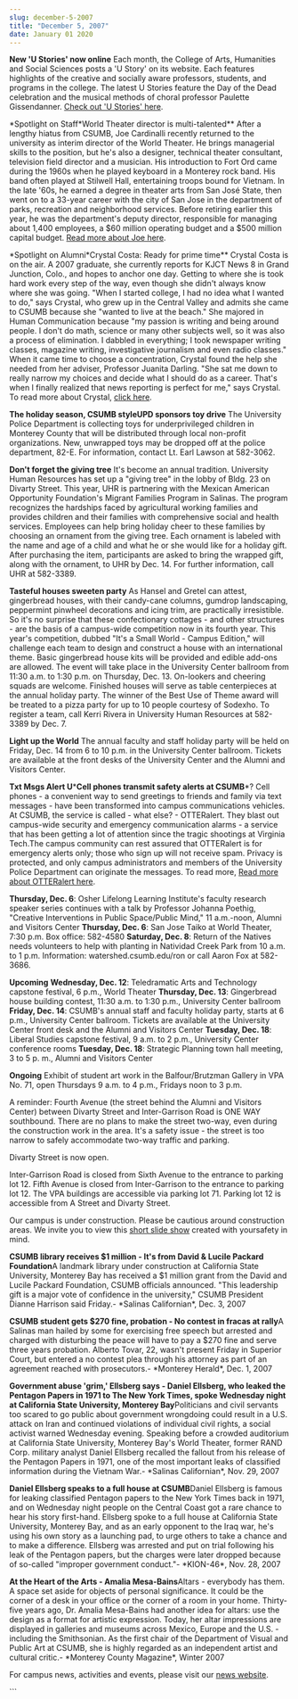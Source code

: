 ```yaml
---
slug: december-5-2007
title: "December 5, 2007"
date: January 01 2020
---
```


 
<p>
  <strong>New 'U Stories' now online</strong> Each month, the College of Arts,
  Humanities and Social Sciences posts a 'U Story' on its website. Each features
  highlights of the creative and socially aware professors, students, and
  programs in the college. The latest U Stories feature the Day of the Dead
  celebration and the musical methods of choral professor Paulette Gissendanner.
  <a href="https://csumb.edu/site/x18671.xml">Check out 'U Stories' here</a>.
</p>
<p>
  &#42;Spotlight on Staff&#42;World Theater director is
  multi&#45;talented&#42;&#42; After a lengthy hiatus from CSUMB, Joe Cardinalli
  recently returned to the university as interim director of the World Theater.
  He brings managerial skills to the position, but he's also a designer,
  technical theater consultant, television field director and a musician. His
  introduction to Fort Ord came during the 1960s when he played keyboard in a
  Monterey rock band. His band often played at Stilwell Hall, entertaining
  troops bound for Vietnam. In the late '60s, he earned a degree in theater arts
  from San José State, then went on to a 33&#45;year career with the city of San
  Jose in the department of parks, recreation and neighborhood services. Before
  retiring earlier this year, he was the department's deputy director,
  responsible for managing about 1,400 employees, a $60 million operating budget
  and a $500 million capital budget.
  <a href="https://news.csumb.edu/site/x21008.xml">Read more about Joe here</a>.
</p>
<p>
  &#42;Spotlight on Alumni&#42;Crystal Costa: Ready for prime time&#42;&#42;
  Crystal Costa is on the air. A 2007 graduate, she currently reports for KJCT
  News 8 in Grand Junction, Colo., and hopes to anchor one day. Getting to where
  she is took hard work every step of the way, even though she didn't always
  know where she was going. "When I started college, I had no idea what I wanted
  to do," says Crystal, who grew up in the Central Valley and admits she came to
  CSUMB because she "wanted to live at the beach." She majored in Human
  Communication because "my passion is writing and being around people. I don't
  do math, science or many other subjects well, so it was also a process of
  elimination. I dabbled in everything; I took newspaper writing classes,
  magazine writing, investigative journalism and even radio classes." When it
  came time to choose a concentration, Crystal found the help she needed from
  her adviser, Professor Juanita Darling. "She sat me down to really narrow my
  choices and decide what I should do as a career. That's when I finally
  realized that news reporting is perfect for me," says Crystal. To read more
  about Crystal,
  <a href="https://news.csumb.edu/site/x21007.xml%20">click here</a>.
</p>
<p>
  <strong>The holiday season, CSUMB styleUPD sponsors toy drive</strong> The
  University Police Department is collecting toys for underprivileged children
  in Monterey County that will be distributed through local non&#45;profit
  organizations. New, unwrapped toys may be dropped off at the police
  department, 82&#45;E. For information, contact Lt. Earl Lawson at
  582&#45;3062.
</p>
<p>
  <strong>Don't forget the giving tree</strong> It's become an annual tradition.
  University Human Resources has set up a "giving tree" in the lobby of Bldg. 23
  on Divarty Street. This year, UHR is partnering with the Mexican American
  Opportunity Foundation's Migrant Families Program in Salinas. The program
  recognizes the hardships faced by agricultural working families and provides
  children and their families with comprehensive social and health services.
  Employees can help bring holiday cheer to these families by choosing an
  ornament from the giving tree. Each ornament is labeled with the name and age
  of a child and what he or she would like for a holiday gift. After purchasing
  the item, participants are asked to bring the wrapped gift, along with the
  ornament, to UHR by Dec. 14. For further information, call UHR at
  582&#45;3389.
</p>
<p>
  <strong>Tasteful houses sweeten party</strong> As Hansel and Gretel can
  attest, gingerbread houses, with their candy&#45;cane columns, gumdrop
  landscaping, peppermint pinwheel decorations and icing trim, are practically
  irresistible. So it's no surprise that these confectionary cottages &#45; and
  other structures &#45; are the basis of a campus&#45;wide competition now in
  its fourth year. This year's competition, dubbed "It's a Small World &#45;
  Campus Edition," will challenge each team to design and construct a house with
  an international theme. Basic gingerbread house kits will be provided and
  edible add&#45;ons are allowed. The event will take place in the University
  Center ballroom from 11:30 a.m. to 1:30 p.m. on Thursday, Dec. 13.
  On&#45;lookers and cheering squads are welcome. Finished houses will serve as
  table centerpieces at the annual holiday party. The winner of the Best Use of
  Theme award will be treated to a pizza party for up to 10 people courtesy of
  Sodexho. To register a team, call Kerri Rivera in University Human Resources
  at 582&#45;3389 by Dec. 7.
</p>
<p>
  <strong>Light up the World</strong> The annual faculty and staff holiday party
  will be held on Friday, Dec. 14 from 6 to 10 p.m. in the University Center
  ballroom. Tickets are available at the front desks of the University Center
  and the Alumni and Visitors Center.
</p>
<p>
  <strong>Txt Msgs Alert U</strong>&#42;<strong
    >Cell phones transmit safety alerts at CSUMB</strong
  >&#42;? Cell phones &#45; a convenient way to send greetings to friends and
  family via text messages &#45; have been transformed into campus
  communications vehicles. At CSUMB, the service is called &#45; what else?
  &#45; OTTERalert. They blast out campus&#45;wide security and emergency
  communication alarms &#45; a service that has been getting a lot of attention
  since the tragic shootings at Virginia Tech.The campus community can rest
  assured that OTTERalert is for emergency alerts only; those who sign up will
  not receive spam. Privacy is protected, and only campus administrators and
  members of the University Police Department can originate the messages. To
  read more,
  <a href="https://news.csumb.edu/site/x20695.xml%20"
    >Read more about OTTERalert here</a
  >.
</p>
<p>
  <strong>Thursday, Dec. 6</strong>: Osher Lifelong Learning Institute's faculty
  research speaker series continues with a talk by Professor Johanna Poethig,
  "Creative Interventions in Public Space/Public Mind," 11 a.m.&#45;noon, Alumni
  and Visitors Center <strong>Thursday, Dec. 6</strong>: San Jose Taiko at World
  Theater, 7:30 p.m. Box office: 582&#45;4580 <strong>Saturday, Dec. 8</strong>:
  Return of the Natives needs volunteers to help with planting in Natividad
  Creek Park from 10 a.m. to 1 p.m. Information: watershed.csumb.edu/ron or call
  Aaron Fox at 582&#45;3686.
</p>
<p>
  <strong>Upcoming</strong> <strong>Wednesday, Dec. 12</strong>: Teledramatic
  Arts and Technology capstone festival, 6 p.m., World Theater
  <strong>Thursday, Dec. 13</strong>: Gingerbread house building contest, 11:30
  a.m. to 1:30 p.m., University Center ballroom
  <strong>Friday, Dec. 14</strong>: CSUMB's annual staff and faculty holiday
  party, starts at 6 p.m., University Center ballroom. Tickets are available at
  the University Center front desk and the Alumni and Visitors Center
  <strong>Tuesday, Dec. 18</strong>: Liberal Studies capstone festival, 9 a.m.
  to 2 p.m., University Center conference rooms
  <strong>Tuesday, Dec. 18</strong>: Strategic Planning town hall meeting, 3 to
  5 p. m., Alumni and Visitors Center
</p>
<p>
  <strong>Ongoing</strong> Exhibit of student art work in the Balfour/Brutzman
  Gallery in VPA No. 71, open Thursdays 9 a.m. to 4 p.m., Fridays noon to 3 p.m.
</p>
<p>
  A reminder: Fourth Avenue &#40;the street behind the Alumni and Visitors
  Center&#41; between Divarty Street and Inter&#45;Garrison Road is ONE WAY
  southbound. There are no plans to make the street two&#45;way, even during the
  construction work in the area. It's a safety issue &#45; the street is too
  narrow to safely accommodate two&#45;way traffic and parking.
</p>
<p>Divarty Street is now open.</p>
<p>
  Inter&#45;Garrison Road is closed from Sixth Avenue to the entrance to parking
  lot 12. Fifth Avenue is closed from Inter&#45;Garrison to the entrance to
  parking lot 12. The VPA buildings are accessible via parking lot 71. Parking
  lot 12 is accessible from A Street and Divarty Street.
</p>
<p>
  Our campus is under construction. Please be cautious around construction
  areas. We invite you to view this
  <a href="https://cdo.csumb.edu/site/x4929.xml%20">short slide show</a> created
  with yoursafety in mind.
</p>
<p>
  <strong
    >CSUMB library receives $1 million &#45; It's from David &amp; Lucile
    Packard Foundation</strong
  >A landmark library under construction at California State University,
  Monterey Bay has received a $1 million grant from the David and Lucile Packard
  Foundation, CSUMB officials announced. "This leadership gift is a major vote
  of confidence in the university," CSUMB President Dianne Harrison said
  Friday.&#45; &#42;Salinas Californian&#42;, Dec. 3, 2007
</p>
<p>
  <strong
    >CSUMB student gets $270 fine, probation &#45; No contest in fracas at
    rally</strong
  >A Salinas man hailed by some for exercising free speech but arrested and
  charged with disturbing the peace will have to pay a $270 fine and serve three
  years probation. Alberto Tovar, 22, wasn't present Friday in Superior Court,
  but entered a no contest plea through his attorney as part of an agreement
  reached with prosecutors.&#45; &#42;Monterey Herald&#42;, Dec. 1, 2007
</p>
<p>
  <strong
    >Government abuse 'grim,' Ellsberg says &#45; Daniel Ellsberg, who leaked
    the Pentagon Papers in 1971 to The New York Times, spoke Wednesday night at
    California State University, Monterey Bay</strong
  >Politicians and civil servants too scared to go public about government
  wrongdoing could result in a U.S. attack on Iran and continued violations of
  individual civil rights, a social activist warned Wednesday evening. Speaking
  before a crowded auditorium at California State University, Monterey Bay's
  World Theater, former RAND Corp. military analyst Daniel Ellsberg recalled the
  fallout from his release of the Pentagon Papers in 1971, one of the most
  important leaks of classified information during the Vietnam War.&#45;
  &#42;Salinas Californian&#42;, Nov. 29, 2007
</p>
<p>
  <strong>Daniel Ellsberg speaks to a full house at CSUMB</strong>Daniel
  Ellsberg is famous for leaking classified Pentagon papers to the New York
  Times back in 1971, and on Wednesday night people on the Central Coast got a
  rare chance to hear his story first&#45;hand. Ellsberg spoke to a full house
  at California State University, Monterey Bay, and as an early opponent to the
  Iraq war, he's using his own story as a launching pad, to urge others to take
  a chance and to make a difference. Ellsberg was arrested and put on trial
  following his leak of the Pentagon papers, but the charges were later dropped
  because of so&#45;called "improper government conduct."&#45;
  &#42;KION&#45;46&#42;, Nov. 28, 2007
</p>
<p>
  <strong>At the Heart of the Arts &#45; Amalia Mesa&#45;Bains</strong>Altars
  &#45; everybody has them. A space set aside for objects of personal
  significance. It could be the corner of a desk in your office or the corner of
  a room in your home. Thirty&#45;five years ago, Dr. Amalia Mesa&#45;Bains had
  another idea for altars: use the design as a format for artistic expression.
  Today, her altar impressions are displayed in galleries and museums across
  Mexico, Europe and the U.S. &#45; including the Smithsonian. As the first
  chair of the Department of Visual and Public Art at CSUMB, she is highly
  regarded as an independent artist and cultural critic.&#45; &#42;Monterey
  County Magazine&#42;, Winter 2007
</p>
<p>
  For campus news, activities and events, please visit our
  <a href="https://www.csumb.edu/news%20">news website</a>.
</p>
```
